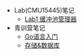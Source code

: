 - Lab(CMU15445)笔记
  - [Lab1 缓冲池管理器](/ProjectDocs/CMU%2015445/Lab1缓冲池管理器.md)
- 青训营笔记
  - [Go语言入门](/ProjectDocs/青训营笔记/Go语言.md)
  - [存储&数据库](/ProjectDocs/青训营笔记/存储&数据库.md)

